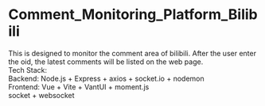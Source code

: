 # Comment_Monitoring_Platform_Bilibili
This is designed to monitor the comment area of bilibili. After the user enter the oid, the latest comments will be listed on the web page.  
Tech Stack:  
Backend: Node.js + Express  + axios + socket.io + nodemon  
Frontend: Vue + Vite + VantUI + moment.js  
socket + websocket  
